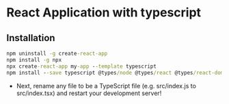 # React Application with typescript

## Installation
```cmd
npm uninstall -g create-react-app
npm install -g npx
npx create-react-app my-app --template typescript
npm install --save typescript @types/node @types/react @types/react-dom @types/jest
```
- Next, rename any file to be a TypeScript file (e.g. src/index.js to src/index.tsx) and restart your development server!
